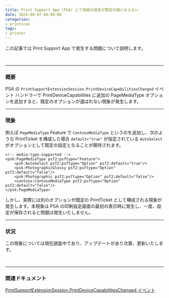 ```yaml
---
title: Print Support App (PSA) にて用紙の設定が既定の値にならない
date: 2024-08-07 00:00:00
categories:
- printscan
tags:
- printer
---
```

この記事では Print Support App で発生する問題について説明します。
<!-- more -->
<br>

***
### 概要
PSA の `PrintSupportExtensionSession.PrintDeviceCapabilitiesChanged` イベント ハンドラーで PrintDeviceCapabilities に追加の PageMediaType オプションを追加すると、既定のオプションが選ばれない現象が発生します。

***
### 現象
例えば `PageMediaType` Feature で `ContosoMediaType` というのを追加し、次のような PrintTicket を構成した場合 `default="true"` が指定されている `AutoSelect` がオプションとして既定の設定となることが期待されます。

```
<!-- media-type-supported -->
<psk:PageMediaType psf2:psftype="Feature">
    <psk:AutoSelect psf2:psftype="Option" psf2:default="true"/>
    <psk:PhotographicGlossy psf2:psftype="Option" psf2:default="false"/>
    <psk:Photographic psf2:psftype="Option" psf2:default="false"/>
    <contoso:ContosoMediaType psf2:psftype="Option" psf2:default="false"/>
</psk:PageMediaType>
```

しかし、実際には別のオプションが既定の PrintTicket として構成される現象が発生します。本現象は PSA の印刷設定画面の最初の表示時に発生し、一度、設定が保存されると問題は発生いたしません。

<!--
<img src="https://jpwdkblog.github.io/images/psa-default-value/print-pref.png" width=600px align="left" border="1"><br clear="left"> -->


***
### 状況

この現象については現在調査中であり、アップデートがあり次第、更新いたします。
  


<br>

***
### 関連ドキュメント

[PrintSupportExtensionSession.PrintDeviceCapabilitiesChanged イベント](https://learn.microsoft.com/ja-jp/uwp/api/windows.graphics.printing.printsupport.printsupportextensionsession.printdevicecapabilitieschanged?view=winrt-26100)
